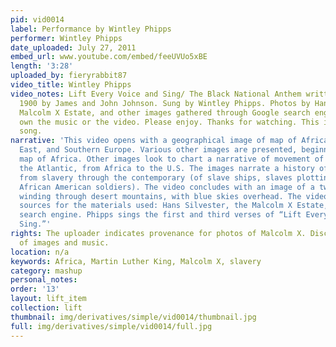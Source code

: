 ```yaml
---
pid: vid0014
label: Performance by Wintley Phipps
performer: Wintley Phipps
date_uploaded: July 27, 2011
embed_url: www.youtube.com/embed/feeUVUo5xBE
length: '3:28'
uploaded_by: fieryrabbit87
video_title: Wintley Phipps
video_notes: Lift Every Voice and Sing/ The Black National Anthem written in the year
  1900 by James and John Johnson. Sung by Wintley Phipps. Photos by Hans Silvester,The
  Malcolm X Estate, and other images gathered through Google search engine. I do not
  own the music or the video. Please enjoy. Thanks for watching. This is an inspiring
  song.
narrative: 'This video opens with a geographical image of map of Africa, the Middle
  East, and Southern Europe. Various other images are presented, beginning with the
  map of Africa. Other images look to chart a narrative of movement of Africans across
  the Atlantic, from Africa to the U.S. The images narrate a history of African Americans
  from slavery through the contemporary (of slave ships, slaves plotting insurrection,
  African American soldiers). The video concludes with an image of a two-lane highway
  winding through desert mountains, with blue skies overhead. The video uploader provides
  sources for the materials used: Hans Silvester, the Malcolm X Estate, and Google''s
  search engine. Phipps sings the first and third verses of “Lift Every Voice and
  Sing.”'
rights: The uploader indicates provenance for photos of Malcolm X. Disclaims ownership
  of images and music.
location: n/a
keywords: Africa, Martin Luther King, Malcolm X, slavery
category: mashup
personal_notes: 
order: '13'
layout: lift_item
collection: lift
thumbnail: img/derivatives/simple/vid0014/thumbnail.jpg
full: img/derivatives/simple/vid0014/full.jpg
---
```

